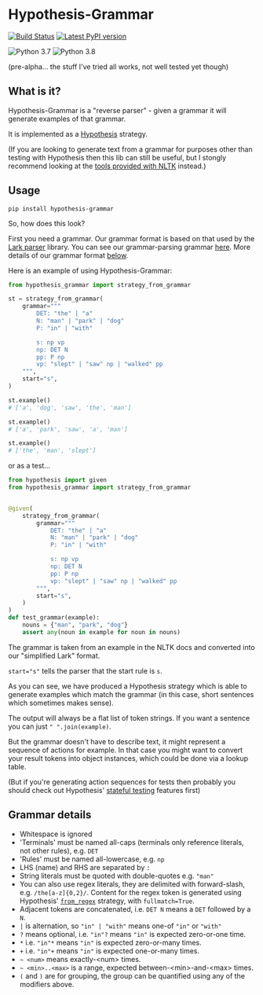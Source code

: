 Hypothesis-Grammar
==================

[![Build Status](https://travis-ci.org/anentropic/hypothesis-grammar.svg?branch=master)](https://travis-ci.org/anentropic/hypothesis-grammar)
[![Latest PyPI version](https://badge.fury.io/py/hypothesis-grammar.svg)](https://pypi.python.org/pypi/hypothesis-grammar/)

![Python 3.7](https://img.shields.io/badge/Python%203.7--brightgreen.svg)
![Python 3.8](https://img.shields.io/badge/Python%203.8--brightgreen.svg)  

(pre-alpha... the stuff I've tried all works, not well tested yet though)

## What is it?

Hypothesis-Grammar is a "reverse parser" - given a grammar it will generate examples of that grammar.

It is implemented as a [Hypothesis](https://hypothesis.readthedocs.io/) strategy.

(If you are looking to generate text from a grammar for purposes other than testing with Hypothesis then this lib can still be useful, but I stongly recommend looking at the [tools provided with NLTK](http://www.nltk.org/howto/generate.html) instead.)

## Usage

`pip install hypothesis-grammar`

So, how does this look?

First you need a grammar. Our grammar format is based on that used by the [Lark parser](https://lark-parser.readthedocs.io/en/latest/grammar/) library.  You can see our grammar-parsing grammar [here](hypothesis_grammar/grammar.lark). More details of our grammar format [below](#grammar-details).

Here is an example of using Hypothesis-Grammar:

```python
from hypothesis_grammar import strategy_from_grammar

st = strategy_from_grammar(
    grammar="""
        DET: "the" | "a"
        N: "man" | "park" | "dog"
        P: "in" | "with"

        s: np vp
        np: DET N
        pp: P np
        vp: "slept" | "saw" np | "walked" pp
    """,
    start="s",
)

st.example()
# ['a', 'dog', 'saw', 'the', 'man']

st.example()
# ['a', 'park', 'saw', 'a', 'man']

st.example()
# ['the', 'man', 'slept']
```

or as a test...

```python
from hypothesis import given
from hypothesis_grammar import strategy_from_grammar


@given(
    strategy_from_grammar(
        grammar="""
            DET: "the" | "a"
            N: "man" | "park" | "dog"
            P: "in" | "with"

            s: np vp
            np: DET N
            pp: P np
            vp: "slept" | "saw" np | "walked" pp
        """,
        start="s",
    )
)
def test_grammar(example):
    nouns = {"man", "park", "dog"}
    assert any(noun in example for noun in nouns)
```

The grammar is taken from an example in the NLTK docs and converted into our "simplified Lark" format.

`start="s"` tells the parser that the start rule is `s`.

As you can see, we have produced a Hypothesis strategy which is able to generate examples which match the grammar (in this case, short sentences which sometimes makes sense).

The output will always be a flat list of token strings. If you want a sentence you can just `" ".join(example)`.

But the grammar doesn't have to describe text, it might represent a sequence of actions for example. In that case you might want to convert your result tokens into object instances, which could be done via a lookup table.

(But if you're generating action sequences for tests then probably you should check out Hypothesis' [stateful testing](https://hypothesis.readthedocs.io/en/latest/stateful.html) features first)

## Grammar details

- Whitespace is ignored
- 'Terminals' must be named all-caps (terminals only reference literals, not other rules), e.g. `DET`
- 'Rules' must be named all-lowercase, e.g. `np`
- LHS (name) and RHS are separated by `:` 
- String literals must be quoted with double-quotes e.g. `"man"`
- You can also use regex literals, they are delimited with forward-slash, e.g. `/the[a-z]{0,2}/`. Content for the regex token is generated using Hypothesis' [`from_regex`](https://hypothesis.readthedocs.io/en/latest/data.html#hypothesis.strategies.from_regex) strategy, with `fullmatch=True`.
- Adjacent tokens are concatenated, i.e. `DET N` means a `DET` followed by a `N`.
- `|` is alternation, so `"in" | "with"` means one-of `"in"` or `"with"`
- `?` means optional, i.e. `"in"?` means `"in"` is expected zero-or-one time.
- `*` i.e. `"in"*` means `"in"` is expected zero-or-many times.
- `+` i.e. `"in"+` means `"in"` is expected one-or-many times.
- `~ <num>` means exactly-&lt;num&gt; times.
- `~ <min>..<max>` is a range, expected between-&lt;min&gt;-and-&lt;max&gt; times.
- `(` and `)` are for grouping, the group can be quantified using any of the modifiers above.
